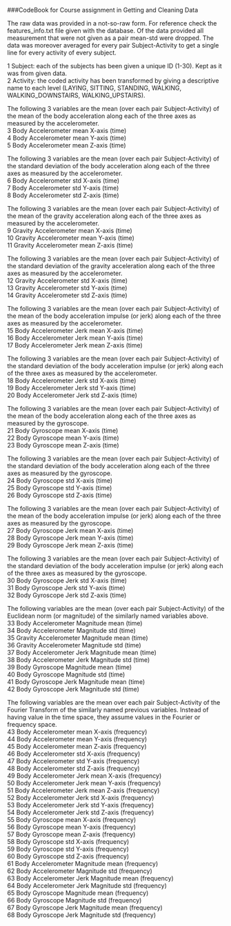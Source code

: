 ###CodeBook for Course assignment in Getting and Cleaning Data

The raw data was provided in a not-so-raw form. For reference check the features_info.txt file given with the database.
Of the data provided all measurement that were not given as a pair mean-std were dropped.
The data was moreover averaged for every pair Subject-Activity to get a single line for every activity of every subject.

1 Subject: each of the subjects has been given a unique ID (1-30). Kept as it was from given data.  
2 Activity: the coded activity has been transformed by giving a descriptive name to each level (LAYING, SITTING, STANDING, WALKING, WALKING_DOWNSTAIRS, WALKING_UPSTAIRS).  

The following 3 variables are the mean (over each pair Subject-Activity) of the mean of the body acceleration along each of the three axes as measured by the accelerometer.  
3 Body Accelerometer mean X-axis (time)  
4 Body Accelerometer mean Y-axis (time)  
5 Body Accelerometer mean Z-axis (time)  

The following 3 variables are the mean (over each pair Subject-Activity) of the standard deviation of the body acceleration along each of the three axes as measured by the accelerometer.  
6 Body Accelerometer std X-axis (time)  
7 Body Accelerometer std Y-axis (time)  
8 Body Accelerometer std Z-axis (time)  

The following 3 variables are the mean (over each pair Subject-Activity) of the mean of the gravity acceleration along each of the three axes as measured by the accelerometer.  
9 Gravity Accelerometer mean X-axis (time)  
10 Gravity Accelerometer mean Y-axis (time)  
11 Gravity Accelerometer mean Z-axis (time)  

The following 3 variables are the mean (over each pair Subject-Activity) of the standard deviation of the gravity acceleration along each of the three axes as measured by the accelerometer.  
12 Gravity Accelerometer std X-axis (time)  
13 Gravity Accelerometer std Y-axis (time)  
14 Gravity Accelerometer std Z-axis (time)  

The following 3 variables are the mean (over each pair Subject-Activity) of the mean of the body acceleration impulse (or jerk) along each of the three axes as measured by the accelerometer.  
15 Body Accelerometer Jerk mean X-axis (time)  
16 Body Accelerometer Jerk mean Y-axis (time)  
17 Body Accelerometer Jerk mean Z-axis (time)  

The following 3 variables are the mean (over each pair Subject-Activity) of the standard deviation of the body acceleration impulse (or jerk) along each of the three axes as measured by the accelerometer.  
18 Body Accelerometer Jerk std X-axis (time)  
19 Body Accelerometer Jerk std Y-axis (time)  
20 Body Accelerometer Jerk std Z-axis (time)  

The following 3 variables are the mean (over each pair Subject-Activity) of the mean of the body acceleration along each of the three axes as measured by the gyroscope.  
21 Body Gyroscope mean X-axis (time)  
22 Body Gyroscope mean Y-axis (time)  
23 Body Gyroscope mean Z-axis (time)  

The following 3 variables are the mean (over each pair Subject-Activity) of the standard deviation of the body acceleration along each of the three axes as measured by the gyroscope.  
24 Body Gyroscope std X-axis (time)  
25 Body Gyroscope std Y-axis (time)  
26 Body Gyroscope std Z-axis (time)  

The following 3 variables are the mean (over each pair Subject-Activity) of the mean of the body acceleration impulse (or jerk) along each of the three axes as measured by the gyroscope.  
27 Body Gyroscope Jerk mean X-axis (time)  
28 Body Gyroscope Jerk mean Y-axis (time)  
29 Body Gyroscope Jerk mean Z-axis (time)  

The following 3 variables are the mean (over each pair Subject-Activity) of the standard deviation of the body acceleration impulse (or jerk) along each of the three axes as measured by the gyroscope.  
30 Body Gyroscope Jerk std X-axis (time)  
31 Body Gyroscope Jerk std Y-axis (time)  
32 Body Gyroscope Jerk std Z-axis (time)  

The following variables are the mean (over each pair Subject-Activity) of the Euclidean norm (or magnitude) of the similarly named variables above.  
33 Body Accelerometer Magnitude mean (time)  
34 Body Accelerometer Magnitude std (time)  
35 Gravity Accelerometer Magnitude mean (time)  
36 Gravity Accelerometer Magnitude std (time)  
37 Body Accelerometer Jerk Magnitude mean (time)  
38 Body Accelerometer Jerk Magnitude std (time)  
39 Body Gyroscope Magnitude mean (time)  
40 Body Gyroscope Magnitude std (time)  
41 Body Gyroscope Jerk Magnitude mean (time)  
42 Body Gyroscope Jerk Magnitude std (time)  

The following variables are the mean over each pair Subject-Activity of the Fourier Transform of the similarly named previous variables. Instead of having value in the time space, they assume values in the Fourier or frequency space.  
43 Body Accelerometer mean X-axis (frequency)  
44 Body Accelerometer mean Y-axis (frequency)  
45 Body Accelerometer mean Z-axis (frequency)  
46 Body Accelerometer std X-axis (frequency)  
47 Body Accelerometer std Y-axis (frequency)  
48 Body Accelerometer std Z-axis (frequency)  
49 Body Accelerometer Jerk mean X-axis (frequency)  
50 Body Accelerometer Jerk mean Y-axis (frequency)  
51 Body Accelerometer Jerk mean Z-axis (frequency)  
52 Body Accelerometer Jerk std X-axis (frequency)  
53 Body Accelerometer Jerk std Y-axis (frequency)  
54 Body Accelerometer Jerk std Z-axis (frequency)  
55 Body Gyroscope mean X-axis (frequency)  
56 Body Gyroscope mean Y-axis (frequency)  
57 Body Gyroscope mean Z-axis (frequency)  
58 Body Gyroscope std X-axis (frequency)  
59 Body Gyroscope std Y-axis (frequency)  
60 Body Gyroscope std Z-axis (frequency)  
61 Body Accelerometer Magnitude mean (frequency)  
62 Body Accelerometer Magnitude std (frequency)  
63 Body Accelerometer Jerk Magnitude mean (frequency)  
64 Body Accelerometer Jerk Magnitude std (frequency)  
65 Body Gyroscope Magnitude mean (frequency)  
66 Body Gyroscope Magnitude std (frequency)  
67 Body Gyroscope Jerk Magnitude mean (frequency)  
68 Body Gyroscope Jerk Magnitude std (frequency)  
